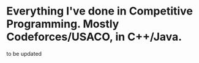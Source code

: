 
# Everything I've done in Competitive Programming. Mostly Codeforces/USACO, in C++/Java.

to be updated